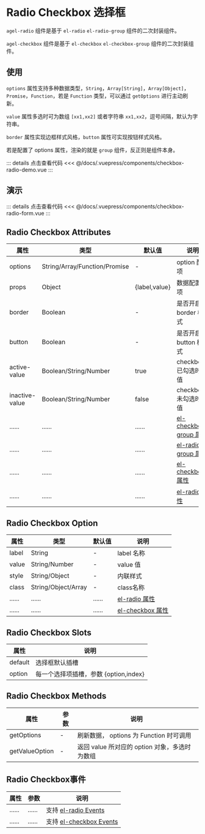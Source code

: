 # Radio Checkbox 选择框

`agel-radio` 组件是基于  `el-radio` `el-radio-group` 组件的二次封装组件。

`agel-checkbox` 组件是基于 `el-checkbox` `el-checkbox-group` 组件的二次封装组件。

## 使用

`options` 属性支持多种数据类型，`String`，`Array[String]`，`Array[Object]`，`Promise`，`Function`，若是 `Function` 类型，可以通过 `getOptions` 进行主动刷新。

`value` 属性多选时可为数组 `[xx1,xx2]` 或者字符串 `xx1,xx2`，逗号间隔，默认为字符串。

`border` 属性实现边框样式风格，`button` 属性可实现按钮样式风格。

若是配置了 options 属性，渲染的就是 `group` 组件，反正则是组件本身。

<ClientOnly><checkbox-radio-demo/></ClientOnly>

::: details 点击查看代码
<<< @/docs/.vuepress/components/checkbox-radio-demo.vue
::: 


## 演示

<ClientOnly><checkbox-radio-form/></ClientOnly>

::: details 点击查看代码
<<< @/docs/.vuepress/components/checkbox-radio-form.vue
::: 

## Radio Checkbox Attributes


| 属性        | 类型         | 默认值  | 说明                                 | 
| ----------- | ------------  | ------ | ------------------------------------ | 
| options     | String/Array/Function/Promise    |  -     | option 配置项         | 
| props       | Object        |  {label,value}     | 数据配置选项          |
| border      | Boolean       |  -                 | 是否开启 border 样式         |
| button      | Boolean       |  -                 | 是否开启 button 样式         |
| active-value   | Boolean/String/Number       |  true                  | checkbox 已勾选时的值         |
| inactive-value | Boolean/String/Number       |  false                 | checkbox 未勾选时的值         |
| ......      | ......        | ......   | [el-checkbox-group 属性](https://element.eleme.cn/#/zh-CN/component/checkbox#checkbox-group-attributes)      |
| ......      | ......        | ......   | [el-radio-group 属性](https://element.eleme.cn/#/zh-CN/component/radio#radio-group-attributes)   | 
| ......      | ......        | ......   | [el-checkbox 属性](https://element.eleme.cn/#/zh-CN/component/checkbox#checkbox-attributes)      |
| ......      | ......        | ......   | [el-radio 属性](https://element.eleme.cn/#/zh-CN/component/radio#radio-attributes)      | 




## Radio Checkbox Option

| 属性        | 类型         | 默认值  | 说明                                 | 
| ----------- | ------------  | ------ | ------------------------------------ |
| label       | String        |  -                  | label 名称    |
| value       | String/Number |  -                  | value 值    | 
| style       | String/Object | -                   | 内联样式     | 
| class       | String/Object/Array       |  -      | class名称    |
| ......      | ......        | ......   | [el-radio 属性](https://element.eleme.cn/#/zh-CN/component/radio#radio-attributes)      | 
| ......      | ......        | ......   | [el-checkbox 属性](https://element.eleme.cn/#/zh-CN/component/checkbox#checkbox-attributes)      |

## Radio Checkbox Slots

| 属性          |   说明                                   | 
| -----------    |   ------------------------------------  | 
| default        |   选择框默认插槽          |
| option         |   每一个选择项插槽，参数 {option,index}          |

## Radio Checkbox Methods

| 属性          | 参数           |  说明                                   | 
| -----------   | ------------  |  ------------------------------------  |
| getOptions    | -             |  刷新数据， options 为 Function 时可调用           |
| getValueOption  | -           |  返回 value 所对应的 option 对象，多选时为数组 |

## Radio Checkbox事件

| 属性          | 参数           |  说明                                   | 
| -----------   | ------------  |  ------------------------------------  | 
| ......        | ......        | 支持 [el-radio Events](https://element.eleme.cn/#/zh-CN/component/radio#radio-events)      | 
| ......        | ......        | 支持 [el-checkbox Events](https://element.eleme.cn/#/zh-CN/component/checkbox#checkbox-events)      | 
